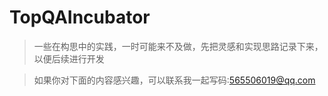 # TopQAIncubator

> 一些在构思中的实践，一时可能来不及做，先把灵感和实现思路记录下来，以便后续进行开发

> 如果你对下面的内容感兴趣，可以联系我一起写码:565506019@qq.com
